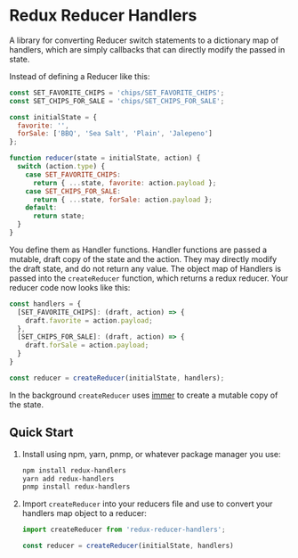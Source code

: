 # Redux Reducer Handlers
A library for converting Reducer switch statements to a dictionary map of handlers, which are simply callbacks that can directly modify the passed in state.

Instead of defining a Reducer like this:

```javascript
const SET_FAVORITE_CHIPS = 'chips/SET_FAVORITE_CHIPS';
const SET_CHIPS_FOR_SALE = 'chips/SET_CHIPS_FOR_SALE';

const initialState = {
  favorite: '',
  forSale: ['BBQ', 'Sea Salt', 'Plain', 'Jalepeno']
};

function reducer(state = initialState, action) {
  switch (action.type) {
    case SET_FAVORITE_CHIPS:
      return { ...state, favorite: action.payload };
    case SET_CHIPS_FOR_SALE:
      return { ...state, forSale: action.payload };
    default:
      return state;
  }
}
```

You define them as Handler functions.  Handler functions are passed a mutable, draft copy of the state and the action.  They may directly modify the draft state, and do not return any value.  The object map of Handlers is passed into the `createReducer` function, which returns a redux reducer. Your reducer code now looks like this:

```javascript
const handlers = {
  [SET_FAVORITE_CHIPS]: (draft, action) => {
    draft.favorite = action.payload;
  },
  [SET_CHIPS_FOR_SALE]: (draft, action) => {
    draft.forSale = action.payload;
  }
}

const reducer = createReducer(initialState, handlers);
```

In the background `createReducer` uses [immer](https://github.com/immerjs/immer) to create a mutable copy of the state.

## Quick Start

1. Install using npm, yarn, pnmp, or whatever package manager you use:

   ``` bash
   npm install redux-handlers
   yarn add redux-handlers
   pnmp install redux-handlers
   ```

1. Import `createReducer` into your reducers file and use to convert your handlers map object to a reducer:

   ``` javascript
   import createReducer from 'redux-reducer-handlers';

   const reducer = createReducer(initialState, handlers)
   ```
